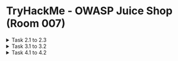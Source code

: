 #  TryHackMe - OWASP Juice Shop (Room 007)

<details><summary>Task 2.1 to 2.3</summary>
<p>

## Task 2.1

### Q: What is the administrator's email address?

A: admin@juice-sh.op

Walkthrough: Look through the reviews and the emails attached to the reviews. A good guess for the one ending in `in@juice-sh.op` is the admin account

![](/OWASP%20Juice%20Shop/images/admin_email.png)

Can also check product reviews which reveal the full email address of the reviewer. On the `Apple Juice` product, we can see the admin email address

![](/OWASP%20Juice%20Shop/images/admin_email2.png)

## Task 2.2

### Q: What parameter is used for searching?

A: q

Walkthrough: Search for a product using the search function and the URL will reveal the parameter used

![](/OWASP%20Juice%20Shop/images/q.png)

## Task 2.3

### Q: What show does Jim reference in his review?

A: Star Trek

Walkthrough: Checking through more reviews of the products, we can see a review by `jim@juice-sh.op` referencing the Starfleet symbol. Googling this symbol reveals it is from the Star Trek universe

![](/OWASP%20Juice%20Shop/images/jim_startrek.png)

</p>
</details>

<details><summary>Task 3.1 to 3.2</summary>
<p>

## Task 3.1

### Q: Log into the administrator account and get the flag

A: 32a5e0f21372bcc1000a6088b93b458e41f0e02a 

Walkthrough: After navigating to the login page, enter some data into the email and password fields. Before clicking submit, make sure Intercept is turned on in Burp Suite

![](/OWASP%20Juice%20Shop/images/intercept.png)

We will now change the email to `' or 1=1--` and forward it to the server

![](/OWASP%20Juice%20Shop/images/or11.png)

Why does this work?

1. The character `'` will close the brackets in the SQL query
2. `'OR'` in a SQL statement will return true if either side of it is true. As 1=1 is always true, the whole statement is true. Thus, it tells the server that the email is valid and logs us into the user id 0, which happens to be the administrator account
3. The `--` character is used in SQL to comment out data. Any restrictions on the login will no longer work as they are interpreted as a comment

We should now be logged in as administrator

![](/OWASP%20Juice%20Shop/images/admin_login.png)

## Task 3.2

### Q: Log into the Bender account

Similiar to what we did before, capture the login request again, but this time put `bender@juice-sh.op` as the email

![](/OWASP%20Juice%20Shop/images/bender.png)

Why don't we put the 1=1? As the email address is valid which will return true, we do not need to force it to be true

We should now be logged in as Bender

![](/OWASP%20Juice%20Shop/images/bender_login.png)

A: fb364762a3c102b2db932069c0e6b78e738d4066

</p>
</details>

<details><summary>Task 4.1 to 4.2</summary>
<p>

## Task 4.1

### Q: Bruteforce the Administrator's password

A: c2110d06dc6f81c67cd8099ff0ba601241f1ac0e

Walkthrough: Capture a login request and then go to the `Positions` tab and select the `Clear` button in Intruder. In the password field, place two $$ inside the quotes

![](/OWASP%20Juice%20Shop/images/brute_intruder.png)

For the payload, we will be using the best1050.txt from SecLists - can be installed via the `apt-get install seclists` command

Can load the list from `/usr/share/seclists/Passwords/Common-Credentials/best1050.txt`

![](/OWASP%20Juice%20Shop/images/seclists.png)

Once the file is loaded into Burp, start the attack. Then, filter for the request by status. A failed request will receive a `401 Unauthorized` where as a sucessful request will return a `200 OK`

![](/OWASP%20Juice%20Shop/images/success_brute.png)

Once complete, login and get the flag

![](/OWASP%20Juice%20Shop/images/admin_creds.png)

## Task 4.2

### Q: Reset Jim's password

A: 094fbc9b48e525150ba97d05b942bbf114987257

The reset password mechanism can also be exploited. When inputted into the email field in the Forgot Password page, Jim's security question is set to "Your elder siblings middle name"

![](/OWASP%20Juice%20Shop/images/eld_sibling.png)

In task 2, we found that Jim might have something to do with Star Trek. Googling "Jim Star Trek" gives us a wiki page for James T. Kirk from Star Trek

Looking through the wiki page, we see that he has a brother called George and his middle name is Samuel

![](/OWASP%20Juice%20Shop/images/eld_sibling.png)

Inputting this information allows us to successfully change his password

![](/OWASP%20Juice%20Shop/images/jim_flag.png)

</p>
</details>